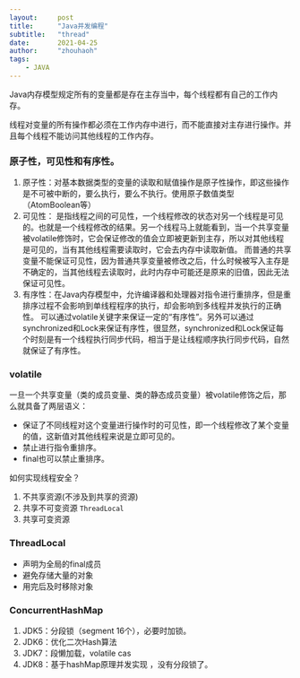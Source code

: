 ```yaml
---
layout:     post
title:      "Java并发编程"
subtitle:   "thread"
date:       2021-04-25
author:     "zhouhaoh"
tags:
    - JAVA
---
```




Java内存模型规定所有的变量都是存在主存当中，每个线程都有自己的工作内存。

线程对变量的所有操作都必须在工作内存中进行，而不能直接对主存进行操作。并且每个线程不能访问其他线程的工作内存。

### 原子性，可见性和有序性。

1.  原子性：对基本数据类型的变量的读取和赋值操作是原子性操作，即这些操作是不可被中断的，要么执行，要么不执行。使用原子数值类型（AtomBoolean等）
2.  可见性： 是指线程之间的可见性，一个线程修改的状态对另一个线程是可见的。也就是一个线程修改的结果。另一个线程马上就能看到，当一个共享变量被volatile修饰时，它会保证修改的值会立即被更新到主存，所以对其他线程是可见的，当有其他线程需要读取时，它会去内存中读取新值。
   而普通的共享变量不能保证可见性，因为普通共享变量被修改之后，什么时候被写入主存是不确定的，当其他线程去读取时，此时内存中可能还是原来的旧值，因此无法保证可见性。
3. 有序性：在Java内存模型中，允许编译器和处理器对指令进行重排序，但是重排序过程不会影响到单线程程序的执行，却会影响到多线程并发执行的正确性。
   可以通过volatile关键字来保证一定的“有序性”。另外可以通过synchronized和Lock来保证有序性，很显然，synchronized和Lock保证每个时刻是有一个线程执行同步代码，相当于是让线程顺序执行同步代码，自然就保证了有序性。

###  volatile

一旦一个共享变量（类的成员变量、类的静态成员变量）被volatile修饰之后，那么就具备了两层语义：

- 保证了不同线程对这个变量进行操作时的可见性，即一个线程修改了某个变量的值，这新值对其他线程来说是立即可见的。
- 禁止进行指令重排序。
- final也可以禁止重排序。

如何实现线程安全？

1. 不共享资源(不涉及到共享的资源)
2. 共享不可变资源 ``ThreadLocal``
3. 共享可变资源



### **ThreadLocal**

- 声明为全局的final成员
- 避免存储大量的对象
- 用完后及时移除对象



### ConcurrentHashMap

1. JDK5：分段锁（segment 16个），必要时加锁。
2. JDK6：优化二次Hash算法
3. JDK7：段懒加载，volatile cas
4. JDK8：基于hashMap原理并发实现 ，没有分段锁了。
